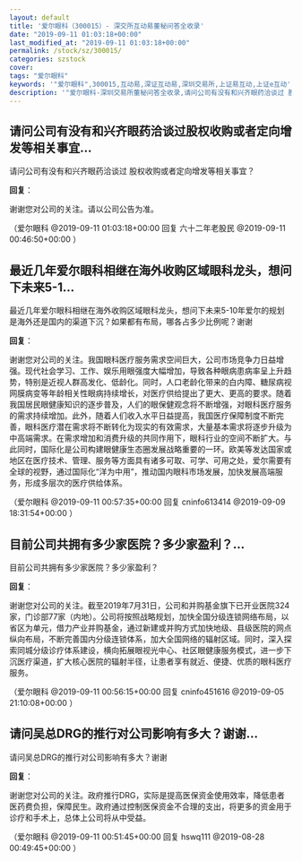 ```yaml
---
layout: default
title: '爱尔眼科（300015）- 深交所互动易董秘问答全收录'
date: "2019-09-11 01:03:18+00:00"
last_modified_at: "2019-09-11 01:03:18+00:00"
permalink: /stock/sz/300015/
categories: szstock
cover: 
tags: "爱尔眼科"
keywords: '"爱尔眼科",300015,互动易,深证互动易,深圳交易所,上证易互动,上证e互动'
description: '"爱尔眼科-深圳交易所董秘问答全收录,请问公司有没有和兴齐眼药洽谈过 股权收购或者定向增发等相关事宜？"'
---
```


## 请问公司有没有和兴齐眼药洽谈过股权收购或者定向增发等相关事宜...

请问公司有没有和兴齐眼药洽谈过 股权收购或者定向增发等相关事宜？

**回复**：

谢谢您对公司的关注。请以公司公告为准。 

（爱尔眼科  @2019-09-11 01:03:18+00:00 回复 六十二年老股民  @2019-09-11 00:46:50+00:00 ）

## 最近几年爱尔眼科相继在海外收购区域眼科龙头，想问下未来5-1...

最近几年爱尔眼科相继在海外收购区域眼科龙头，想问下未来5-10年爱尔的规划是海外还是国内的渠道下沉？如果都有布局，哪各占多少比例呢？谢谢

**回复**：

谢谢您对公司的关注。我国眼科医疗服务需求空间巨大，公司市场竞争力日益增强。现代社会学习、工作、娱乐用眼强度大幅增加，导致各种眼病患病率呈上升趋势，特别是近视人群高发化、低龄化。同时，人口老龄化带来的白内障、糖尿病视网膜病变等年龄相关性眼病持续增长，对医疗供给提出了更大、更高的要求。随着我国居民眼健康知识的逐步普及，人们的眼保健观念将不断增强，对眼科医疗服务的需求持续增加。此外，随着人们收入水平日益提高，我国医疗保障制度不断完善，眼科医疗潜在需求将不断转化为现实的有效需求，大量基本需求将逐步升级为中高端需求。在需求增加和消费升级的共同作用下，眼科行业的空间不断扩大。与此同时，国际化是公司构建眼健康生态圈发展战略重要的一环。欧美等发达国家或地区在医疗技术、管理、服务等方面具有诸多可取、可学、可用之处，爱尔需要有全球的视野，通过国际化“洋为中用”，推动国内眼科市场发展，加快发展高端服务，形成多层次的医疗供给体系。 

（爱尔眼科  @2019-09-11 00:57:35+00:00 回复 cninfo613414  @2019-09-09 18:31:54+00:00 ）

## 目前公司共拥有多少家医院？多少家盈利？...

目前公司共拥有多少家医院？多少家盈利？

**回复**：

谢谢您对公司的关注。截至2019年7月31日，公司和并购基金旗下已开业医院324家，门诊部77家（内地）。公司将按照战略规划，加快全国分级连锁网络布局，以省区为单元，借力产业并购基金，通过新建或并购方式加快地级、县级医院的网点纵向布局，不断完善国内分级连锁体系，加大全国网络的辐射区域。同时，深入探索同城分级诊疗体系建设，横向拓展眼视光中心、社区眼健康服务模式，进一步下沉医疗渠道，扩大核心医院的辐射半径，让患者享有就近、便捷、优质的眼科医疗服务。 

（爱尔眼科  @2019-09-11 00:56:15+00:00 回复 cninfo451616  @2019-09-05 21:10:08+00:00 ）

## 请问吴总DRG的推行对公司影响有多大？谢谢...

请问吴总DRG的推行对公司影响有多大？谢谢

**回复**：

谢谢您对公司的关注。政府推行DRG，实际是提高医保资金使用效率，降低患者医药费负担，保障民生。政府通过控制医保资金不合理的支出，将更多的资金用于诊疗和手术上，总体上公司将从中受益。 

（爱尔眼科  @2019-09-11 00:51:45+00:00 回复 hswq111  @2019-08-28 00:49:45+00:00 ）

